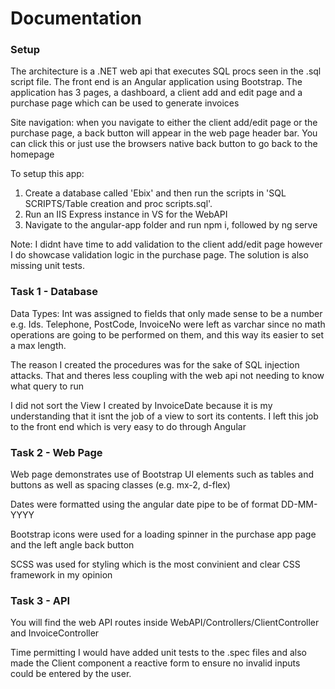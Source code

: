 # Documentation

### Setup

The architecture is a .NET web api that executes SQL procs seen in the .sql script file.
The front end is an Angular application using Bootstrap. The application has 3 pages, a dashboard, a client add and edit page and a purchase page which can be used to generate invoices

Site navigation: when you navigate to either the client add/edit page or the purchase page, a back button will appear in the web page header bar. You can click this or just use the browsers native back button to go back to the homepage

To setup this app:
1. Create a database called 'Ebix' and then run the scripts in 'SQL SCRIPTS/Table creation and proc scripts.sql'.
2. Run an IIS Express instance in VS for the WebAPI
3. Navigate to the angular-app folder and run npm i, followed by ng serve

Note: I didnt have time to add validation to the client add/edit page however I do showcase validation logic in the purchase page.
The solution is also missing unit tests. 

### Task 1 - Database

Data Types:
Int was assigned to fields that only made sense to be a number e.g. Ids. Telephone, PostCode, InvoiceNo were left as varchar since no math operations are going to be performed on them, and this way its easier to set a max length.

The reason I created the procedures was for the sake of SQL injection attacks. That and theres less coupling with the web api not needing to know what query to run

I did not sort the View I created by InvoiceDate because it is my understanding that it isnt the job of a view to sort its contents. I left this job to the front end which is very easy to do through Angular

### Task 2 - Web Page

Web page demonstrates use of Bootstrap UI elements such as tables and buttons as well as spacing classes (e.g. mx-2, d-flex)

Dates were formatted using the angular date pipe to be of format DD-MM-YYYY

Bootstrap icons were used for a loading spinner in the purchase app page and the left angle back button 

SCSS was used for styling which is the most convinient and clear CSS framework in my opinion

### Task 3 - API

You will find the web API routes inside WebAPI/Controllers/ClientController and InvoiceController

Time permitting I would have added unit tests to the .spec files and also made the Client component a reactive form to ensure no invalid inputs could be entered by the user.


